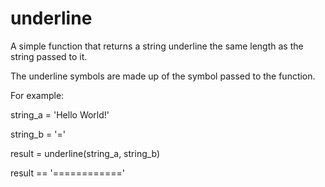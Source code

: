 # underline
A simple function that returns a string underline the same length as the string passed to it.

The underline symbols are made up of the symbol passed to the function.

For example:

string_a = 'Hello World!'

string_b = '='

result = underline(string_a, string_b)


result == '============'
